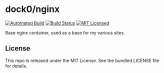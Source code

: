 dock0/nginx
=======

[![Automated Build](http://img.shields.io/badge/automated-build-green.svg)](https://hub.docker.com/r/dock0/nginx/)
[![Build Status](https://img.shields.io/circleci/project/dock0/nginx.svg)](https://circleci.com/gh/dock0/nginx)
[![MIT Licensed](http://img.shields.io/badge/license-MIT-green.svg)](https://tldrlegal.com/license/mit-license)

Base nginx container, used as a base for my various sites.

## License

This repo is released under the MIT License. See the bundled LICENSE file for details.

